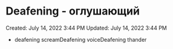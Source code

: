 # Deafening - оглушающий

Created: July 14, 2022 3:44 PM
Updated: July 14, 2022 3:44 PM

- deafening screamDeafening voiceDeafening thander